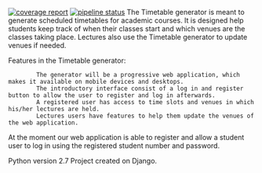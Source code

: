 [![coverage report](https://gitlab.com/dineos-boys/timetable-generator/badges/sfiso/coverage.svg)](https://gitlab.com/dineos-boys/timetable-generator/commits/sfiso)
[![pipeline status](https://gitlab.com/dineos-boys/timetable-generator/badges/sfiso/pipeline.svg)](https://gitlab.com/dineos-boys/timetable-generator/commits/sfiso)
The Timetable  generator is meant to generate scheduled timetables for academic courses.
It is designed help students keep track of when their classes start and which venues are the classes taking place. 
Lectures also use the Timetable generator to update venues if needed.

Features in the Timetable generator:

            The generator will be a progressive web application, which makes it available on mobile devices and desktops. 
            The introductory interface consist of a log in and register button to allow the user to register and log in afterwards.
            A registered user has access to time slots and venues in which his/her lectures are held.
            Lectures users have features to help them update the venues of the web application.

At the moment our web application is able to register and allow a student user to log in  using the registered  student number and password.

Python version 2.7
Project created on Django.
